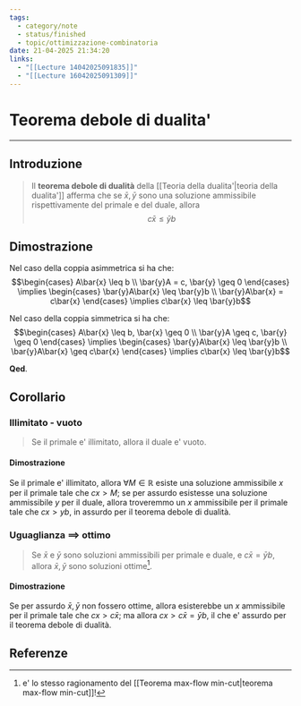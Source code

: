 ```yaml
---
tags:
  - category/note
  - status/finished
  - topic/ottimizzazione-combinatoria
date: 21-04-2025 21:34:20
links:
  - "[[Lecture 14042025091835]]"
  - "[[Lecture 16042025091309]]"
---
```

# Teorema debole di dualita'
---
## Introduzione
> Il **teorema debole di dualità** della [[Teoria della dualita'|teoria della dualita']] afferma che se $\bar{x}, \bar{y}$ sono una soluzione ammissibile rispettivamente del primale e del duale, allora
> $$c\bar{x} \leq \bar{y}b$$

## Dimostrazione
Nel caso della coppia asimmetrica si ha che:
$$\begin{cases} A\bar{x} \leq b \\ \bar{y}A = c, \bar{y} \geq 0 \end{cases} \implies \begin{cases} \bar{y}A\bar{x} \leq \bar{y}b \\ \bar{y}A\bar{x} = c\bar{x} \end{cases} \implies c\bar{x} \leq \bar{y}b$$

Nel caso della coppia simmetrica si ha che:
$$\begin{cases} A\bar{x} \leq b, \bar{x} \geq 0 \\ \bar{y}A \geq c, \bar{y} \geq 0 \end{cases} \implies \begin{cases} \bar{y}A\bar{x} \leq \bar{y}b \\ \bar{y}A\bar{x} \geq c\bar{x} \end{cases} \implies c\bar{x} \leq \bar{y}b$$

**Qed**.

## Corollario
### Illimitato - vuoto
> Se il primale e' illimitato, allora il duale e' vuoto.

#### Dimostrazione
Se il primale e' illimitato, allora $\forall M \in \mathbb{R}$ esiste una soluzione ammissibile $x$ per il primale tale che $cx > M$; se per assurdo esistesse una soluzione ammissibile $y$ per il duale, allora troveremmo un $x$ ammissibile per il primale tale che $cx > yb$, in assurdo per il teorema debole di dualità.

### Uguaglianza $\implies$ ottimo
> Se $\bar{x}$ e $\bar{y}$ sono soluzioni ammissibili per primale e duale, e $c\bar{x} = \bar{y}b$, allora $\bar{x}, \bar{y}$ sono soluzioni ottime[^1].

#### Dimostrazione
Se per assurdo $\bar{x}, \bar{y}$ non fossero ottime, allora esisterebbe un $x$ ammissibile per il primale tale che $cx > c\bar{x}$; ma allora $cx > c\bar{x} = \bar{y}b$, il che e' assurdo per il teorema debole di dualità.

## Referenze

[^1]: e' lo stesso ragionamento del [[Teorema max-flow min-cut|teorema max-flow min-cut]]!
